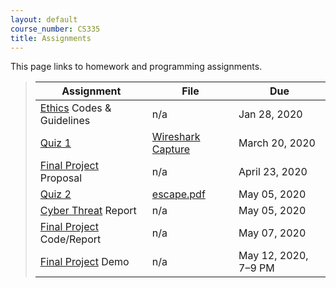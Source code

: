 ```yaml
---
layout: default
course_number: CS335
title: Assignments
---
```


This page links to homework and programming assignments.

> Assignment | File | Due
> ---------- | ---- | ---
> [Ethics](ethics.html) Codes & Guidelines | n/a | Jan 28, 2020
> [Quiz 1](quiz1.html) | [Wireshark Capture](files/ftp.pcapng) | March 20, 2020
> [Final Project](project.html) Proposal | n/a | April 23, 2020
> [Quiz 2](quiz2.html) | [escape.pdf](files/escape.pdf) | May 05, 2020
> [Cyber Threat](cybercrime.html) Report | n/a | May 05, 2020
> [Final Project](project.html) Code/Report | n/a | May 07, 2020
> [Final Project](project.html) Demo | n/a | May 12, 2020, 7&ndash;9 PM
